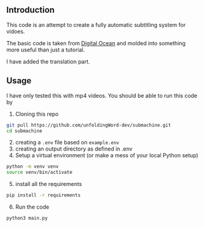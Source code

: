 ## Introduction
This code is an attempt to create a fully automatic subtitling system for vidoes.

The basic code is taken from [Digital Ocean](https://www.digitalocean.com/community/tutorials/how-to-generate-and-add-subtitles-to-videos-using-python-openai-whisper-and-ffmpeg)
and molded into something more useful than just a tutorial. 

I have added the translation part.

## Usage
I have only tested this with mp4 videos. 
You should be able to run this code by
1) Cloning this repo
```bash
git pull https://github.com/unfoldingWord-dev/submachine.git
cd submachine
```
2) creating a `.env` file based on `example.env`
3) creating an output directory as defined in .env
4) Setup a virtual environment (or make a mess of your local Python setup)
```bash
python -m venv venv
source venv/bin/activate
```
5) install all the requirements
```bash
pip install -r requirements
```
6) Run the code 
```bash
python3 main.py
```